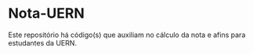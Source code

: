 # Nota-UERN
Este repositório há código(s) que auxiliam no cálculo da nota e afins para estudantes da UERN.
